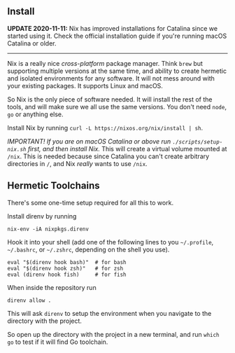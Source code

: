 ## Install

**UPDATE 2020-11-11:** Nix has improved installations for Catalina since we
started using it. Check the official installation guide if you're running macOS
Catalina or older.

---

Nix is a really nice _cross-platform_ package manager. Think `brew` but
supporting multiple versions at the same time, and ability to create hermetic
and isolated environments for any software. It will not mess around with your
existing packages. It supports Linux and macOS.

So Nix is the only piece of software needed. It will install the rest of the
tools, and will make sure we all use the same versions. You don't need `node`,
`go` or anything else.

Install Nix by running `curl -L https://nixos.org/nix/install | sh`.

_IMPORTANT! If you are on macOS Catalina or above run `./scripts/setup-nix.sh`
first, and then install Nix._ This will create a virtual volume mounted at
`/nix`. This is needed because since Catalina you can't create arbitrary
directories in `/`, and Nix _really_ wants to use `/nix`.

## Hermetic Toolchains

There's some one-time setup required for all this to work.

Install direnv by running

```shell
nix-env -iA nixpkgs.direnv
```

Hook it into your shell (add one of the following lines to you `~/.profile`,
`~/.bashrc`, or `~/.zshrc`, depending on the shell you use).

```shell
eval "$(direnv hook bash)"  # for bash
eval "$(direnv hook zsh)"   # for zsh
eval (direnv hook fish)     # for fish
```

When inside the repository run

```shell
direnv allow .
```

This will ask `direnv` to setup the environment when you navigate to the
directory with the project.

So open up the directory with the project in a new terminal, and run `which go`
to test if it will find Go toolchain.

